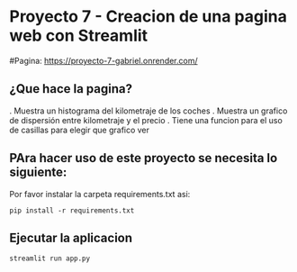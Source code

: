 # Proyecto 7 - Creacion de una pagina web con Streamlit
#Pagina:
https://proyecto-7-gabriel.onrender.com/

## ¿Que hace la pagina?
. Muestra un histograma del kilometraje de los coches
. Muestra un grafico de dispersión entre kilometraje y el precio
. Tiene una funcion para el uso de casillas para elegir que grafico ver

## PAra hacer uso de este proyecto se necesita lo siguiente:
Por favor instalar la carpeta requirements.txt asi:

    pip install -r requirements.txt

## Ejecutar la aplicacion

    streamlit run app.py
